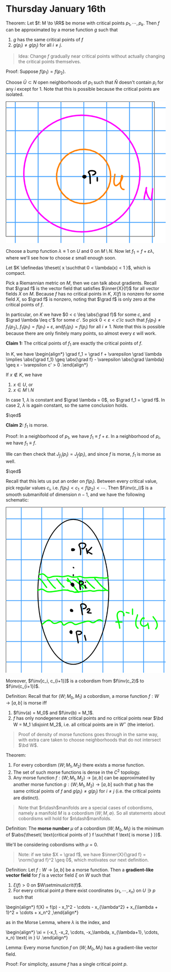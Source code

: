 # Thursday January 16th

Theorem:
Let $f: M \to \RR$ be morse with critical points $p_1, \cdots, p_k$.
Then $f$ can be approximated by a morse function $g$ such that 

1. $g$ has the same critical points of $f$
2. $g(p_i) \neq g(p_j)$ for all $i\neq j$.


> Idea: Change $f$ gradually near critical points without actually changing the critical points themselves.

Proof:
Suppose $f(p_1) = f(p_2)$.

Choose $\bar U \subset N$ open neighborhoods of $p_1$ such that $\bar N$ doesn't contain $p_i$ for any $i$ except for 1.
Note that this is possible because the critical points are isolated.

![Image](figures/2020-01-16-11:05.png)

Choose a bump function $\lambda \equiv 1$ on $U$ and $0$ on $M\setminus N$.
Now let $f_1 = f + \varepsilon \lambda$, where we'll see how to choose $\varepsilon$ small enough soon.

Let $K \definedas \theset{ x \suchthat 0 < \lambda(x) < 1 }$, which is compact.

Pick a Riemannian metric on $M$, then we can talk about gradients.
Recall that $\grad f$ is the vector field that satisfies $\inner{X}{f}$ for all vector fields $X$ on $M$.
Because $f$ has no critical points in $K$, $X(f)$ is nonzero for some field $X$, so $\grad f$ is nonzero, noting that $\grad f$ is only zero at the critical points of $f$.

In particular, on $K$ we have $0 < c \leq \abs{\grad f}$ for some $c$, and $\grad \lambda \leq c'$ for some $c'$.
So pick $0 < \varepsilon  < c'/c$ such that $f_1(p_1) \neq f_1(p_2)$, $f_1(p_1) = f(p_1) + \varepsilon$, and$f_1(p_i) = f(p_i)$ for all $i\neq 1$.
Note that this is possible because there are only finitely many points, so almost every $\varepsilon$ will work.

**Claim 1:**
The critical points of $f_1$ are exactly the critical points of $f$.

In $K$, we have
\begin{align*}
\grad f_1 = \grad f + \varepsilon \grad \lambda \implies \abs{\grad f_1} \geq \abs{\grad f} - \varepsilon \abs{\grad \lambda} \geq x - \varepsilon c' > 0
.\end{align*}

If $x\not\in K$, we have

1. $x\in U$, or
2. $x\in M\setminus N$

In case 1, $\lambda$ is constant and $\grad \lambda = 0$, so $\grad f_1 = \grad f$.
In case 2, $\lambda$ is again constant, so the same conclusion holds.

$\qed$

**Claim 2:**
$f_1$ is morse.

Proof:
In a neighborhood of $p_1$, we have $f_1 \equiv f + \varepsilon$.
In a neighborhood of $p_i$, we have $f_1 \equiv f$.

We can then check that $J_{f_1}(p_i) = J_f(p_i)$, and since $f$ is morse, $f_1$ is morse as well.

$\qed$

Recall that this lets us put an order on $f(p_i)$.
Between every critical value, pick regular values $c_i$, i.e. $f(p_1) < c_1 < f(p_2) < \cdots$.
Then $f\inv(c_i)$ is a smooth submanifold of dimension $n-1$, and we have the following schematic:

![Image](figures/2020-01-16-11:26.png)

Moreover, $f\inv[c_i, c_{i+1}]$ is a cobordism from $f\inv(c_2)$ to $f\inv(c_{i+1})$.

Definition:
Recall that for $(W; M_0, M_1)$ a cobordism, a morse function $f: W \to [a, b]$ is morse iff

1. $f\inv(a) = M_0$ and $f\inv(b) = M_1$.
2. $f$ has only nondegenerate critical points and no critical points near $\bd W = M_1 \disjoint M_2$, i.e. all critical points are in $W^\circ$ (the interior).

> Proof of density of morse functions goes through in the same way, with extra care taken to choose neighborhoods that do not intersect $\bd W$.

Theorem:

1. For every cobordism $(W; M_1, M_2)$ there exists a morse function.
2. The set of such morse functions is dense in the $C^2$ topology.
3. Any morse function $f: (W; M_1, M_2) \to [a, b]$ can be approximated by another morse function $g: (W; M_1, M_2) \to [a, b]$ such that $g$ has the same critical points of $f$ and $g(p_i) \neq g(p_j)$ for $i\neq j$ (i.e. the critical points are distinct).

> Note that $n\dash$manifolds are a special cases of cobordisms, namely a manifold $M$ is a cobordism $(W; M, \emptyset)$.
> So all statements about cobordisms will hold for $n\dash$manifolds.

Definition:
The **morse number** $\mu$ of a cobordism $(W; M_0, M_1)$ is the minimum of $\abs{\theset{ \text{critical points of } f \suchthat f \text{ is morse } }}$.

We'll be considering cobordisms with $\mu = 0$.

> Note: if we take $X = \grad f$, we have $\inner{X}{\grad f} = \norm{\grad f}^2 \geq 0$, which motivates our next definition.

Definition:
Let $f: W \to [a, b]$ be a morse function.
Then a **gradient-like vector field** for $f$ is a vector field $\xi$ on $W$ such that 

1. $\xi(f) > 0$ on $W\setminus\crit(f)$.
2. For every critical point $p$ there exist coordinates $(x_1, \cdots, x_n)$ on $U \ni p$ such that

\begin{align*}
f(X) = f(p) - x_1^2 - \cdots - x_{\lambda^2} + x_{\lambda + 1}^2 + \cdots + x_n^2
,\end{align*}

as in the Morse Lemma, where $\lambda$ is the index, and

\begin{align*}
\xi = (-x_1, -x_2, \cdots, -x_\lambda, x_{\lambda+1}, \cdots, x_n) \text{ in } U
.\end{align*}

Lemma:
Every morse function $f$ on $(W; M_0, M_1)$ has a gradient-like vector field.

Proof:
For simplicity, assume $f$ has a single critical point $p$.
